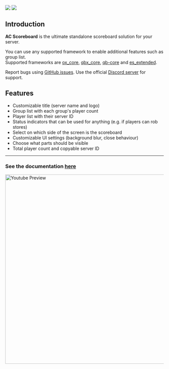 ![](https://img.shields.io/github/downloads/acscripts/ac_scoreboard/total?logo=github)
![](https://img.shields.io/github/v/release/acscripts/ac_scoreboard?logo=github)

## Introduction
**AC Scoreboard** is the ultimate standalone scoreboard solution for your server.

You can use any supported framework to enable additional features such as group list.  
Supported frameworks are [ox_core](https://github.com/overextended/ox_core), [qbx_core](https://github.com/Qbox-project/qbx_core), [qb-core](https://github.com/qbcore-framework/qb-core) and [es_extended](https://github.com/esx-framework/esx_core).

Report bugs using [GitHub issues](https://github.com/acscripts/ac_scoreboard/issues). Use the official [Discord server](https://discord.gg/2ZezMw2xvR) for support.

## Features
- Customizable title (server name and logo)
- Group list with each group's player count
- Player list with their server ID
- Status indicators that can be used for anything (e.g. if players can rob stores)
- Select on which side of the screen is the scoreboard
- Customizable UI settings (background blur, close behaviour)
- Choose what parts should be visible
- Total player count and copyable server ID

---

### See the documentation [here](https://docs.acscripts.dev/scoreboard)

<a href="https://youtu.be/M7YQ5vicwKo">
    <img src="https://i3.ytimg.com/vi/M7YQ5vicwKo/maxresdefault.jpg" alt="Youtube Preview" width="600">
</a>
